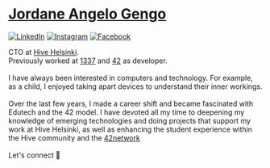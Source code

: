 # <a href="https://www.linkedin.com/in/jordane-angelo-gengo-388626137">Jordane Angelo Gengo</a>
<a href="https://www.linkedin.com/in/jordane-gengo" target="_blank"><img src="https://img.shields.io/badge/LinkedIn-%230077B5.svg?&style=flat-square&logo=linkedin&logoColor=white" alt="LinkedIn"></a>
<a href="https://instagram.com/jordane_gengo" target="_blank"><img src="https://img.shields.io/badge/Instagram-%23E4405F.svg?&style=flat-square&logo=instagram&logoColor=white" alt="Instagram"></a>
<a href="https://www.facebook.com/angelo.gengo.3/" target="_blank"><img src="https://img.shields.io/badge/Facebook-%231877F2.svg?&style=flat-square&logo=facebook&logoColor=white" alt="Facebook"></a>
</div>
CTO at <a href="https://www.hive.fi">Hive Helsinki</a>.<br> Previously worked at <a href="https://1337.ma/">1337</a> and <a href="https://42.fr/en/homepage/">42</a> as developer.<br><br>
I have always been interested in computers and technology. For example, as a child, I enjoyed taking apart devices to understand their inner workings.<br><br>Over the last few years, I made a career shift and became fascinated with Edutech and the 42 model. I have devoted all my time to deepening my knowledge of emerging technologies and doing projects that support my work at Hive Helsinki, as well as enhancing the student experience within the Hive community and the <a href='https://www.42network.org/'>42network</a>
<br><br>
Let's connect 🤝
</div>


